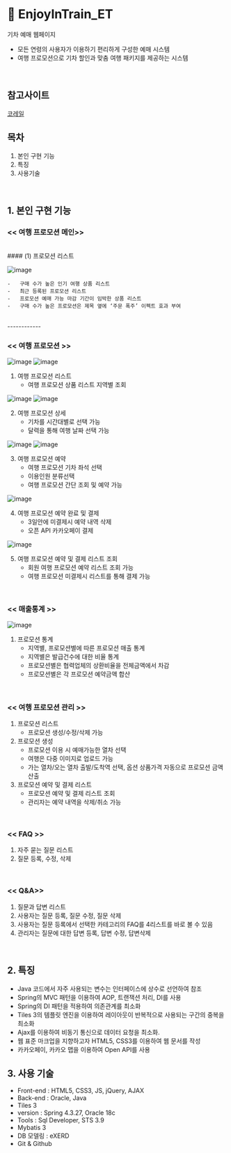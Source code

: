 # :train2: EnjoyInTrain_ET

기차 예매 웹페이지
- 모든 연령의 사용자가 이용하기 편리하게 구성한 예매 시스템
- 여행 프로모션으로 기차 할인과 맞춤 여행 패키지를 제공하는 시스템
<br/>


## 참고사이트
[코레일](http://www.letskorail.com/)
<br/>

## 목차
1. 본인 구현 기능
2. 특징
3. 사용기술
<br/>

## 1. 본인 구현 기능

### << 여행 프로모션 메인>>
<br>
#### (1)	프로모션 리스트

![image](https://user-images.githubusercontent.com/58923654/91658024-dd16ae80-eb00-11ea-8863-c422de08c7c2.png)

    -	구매 수가 높은 인기 여행 상품 리스트
    -	최근 등록된 프로모션 리스트
    -	프로모션 예매 가능 마감 기간이 임박한 상품 리스트
    -	구매 수가 높은 프로모션은 제목 옆에 ‘주문 폭주’ 이펙트 효과 부여
<br/>
------------
<br>

### << 여행 프로모션 >>

![image](https://user-images.githubusercontent.com/58923654/91991611-11db6d80-ed6e-11ea-8bf6-d7bbf22d3a33.png)
![image](https://user-images.githubusercontent.com/58923654/91991614-13a53100-ed6e-11ea-9899-c7249f08fe45.png)



1.	여행 프로모션 리스트
    - 	여행 프로모션 상품 리스트 지역별 조회   

![image](https://user-images.githubusercontent.com/58923654/91991669-23bd1080-ed6e-11ea-8336-1dba1722e932.png)
![image](https://user-images.githubusercontent.com/58923654/91991672-24ee3d80-ed6e-11ea-84a8-45e66a6dc851.png)


2.	여행 프로모션 상세
    -	기차를 시간대별로 선택 가능 
    -	달력을 통해 여행 날짜 선택 가능

![image](https://user-images.githubusercontent.com/58923654/91991679-27e92e00-ed6e-11ea-8c8e-aa3881ecb6c2.png)
![image](https://user-images.githubusercontent.com/58923654/91991684-29b2f180-ed6e-11ea-9ac3-77eeab0022a1.png)

    
3.	여행 프로모션 예약
    -	여행 프로모션 기차 좌석 선택
    -	이용인원 분류선택
    -	여행 프로모션 간단 조회 및 예약 가능
    
![image](https://user-images.githubusercontent.com/58923654/91991755-418a7580-ed6e-11ea-940a-db8768070215.png)

    
4.	여행 프로모션 예약 완료 및 결제
    -	3일안에 미결제시 예약 내역 삭제 
    -	오픈 API 카카오페이 결제
    
![image](https://user-images.githubusercontent.com/58923654/91991781-4c450a80-ed6e-11ea-99f0-c877099af502.png) 

    
5.	여행 프로모션 예약 및 결제 리스트 조회 
    -	회원 여행 프로모션 예약 리스트 조회 가능
    -	여행 프로모션 미결제시 리스트를 통해 결제 가능
<br/>


### << 매출통계 >>

![image](https://user-images.githubusercontent.com/58923654/91992014-98904a80-ed6e-11ea-8609-d601fda8686f.png)


1.	프로모션 통계
    -	지역별, 프로모션별에 따른 프로모션 매출 통계
    -	지역별은 발급건수에 대한 비율 통계
    -	프로모션별은 협력업체의 상환비율을 전체금액에서 차감
    -	프로모션별은 각 프로모션 예약금액 합산 
<br/>


### << 여행 프로모션 관리 >>
1.	프로모션 리스트
    -	프로모션 생성/수정/삭제 가능
2.	프로모션 생성
    -	프로모션 이용 시 예매가능한 열차 선택
    -	여행은 다중 이미지로 업로드 가능
    -	가는 열차/오는 열차 출발/도착역 선택, 옵션 상품가격 자동으로 프로모션 금액 산출
3.	프로모션 예약 및 결제 리스트
    -	프로모션 예약 및 결제 리스트 조회
    -	관리자는 예약 내역을 삭제/취소 가능  
<br/>

### << FAQ >>
1.	자주 묻는 질문 리스트
2.	질문 등록, 수정, 삭제
<br/>

### << Q&A>>
1.	질문과 답변 리스트
2.	사용자는 질문 등록, 질문 수정, 질문 삭제
3.	사용자는 질문 등록에서 선택한 카테고리의 FAQ를 4리스트를 바로 볼 수 있음
4.	관리자는 질문에 대한 답변 등록, 답변 수정, 답변삭제
<br/>


## 2. 특징
- Java 코드에서 자주 사용되는 변수는 인터페이스에 상수로 선언하여 참조
- Spring의 MVC 패턴을 이용하여 AOP, 트랜잭션 처리, DI를 사용
- Spring의 DI 패턴을 적용하여 의존관계를 최소화
- Tiles 3의 템플릿 엔진을 이용하여 레이아웃이 반복적으로 사용되는 구간의 중복을 최소화
- Ajax를 이용하여 비동기 통신으로 데이터 요청을 최소화.
- 웹 표준 마크업을 지향하고자 HTML5, CSS3를 이용하여 웹 문서를 작성
- 카카오페이, 카카오 맵을 이용하여 Open API를 사용

## 3. 사용 기술

- Front-end : HTML5, CSS3, JS, jQuery, AJAX<br/>
- Back-end : Oracle, Java<br/>
- Tiles 3<br/>
- version : Spring 4.3.27, Oracle 18c
- Tools :  Sql Developer, STS 3.9<br/>
- Mybatis 3<br/>
- DB 모델링 : eXERD<br/>
- Git & Github<br/>


